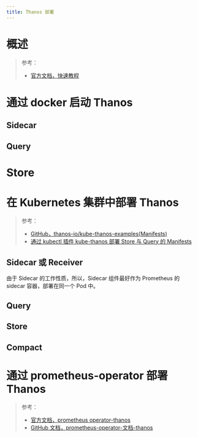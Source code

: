 ```yaml
---
title: Thanos 部署
---
```


# 概述

> 参考：
> 
> - [官方文档，快速教程](https://thanos.io/tip/thanos/quick-tutorial.md/#sidecar)

# 通过 docker 启动 Thanos

## Sidecar

## Query

# Store

# 在 Kubernetes 集群中部署 Thanos

> 参考：
> 
> - [GitHub，thanos-io/kube-thanos-examples(Manifests)](https://github.com/thanos-io/kube-thanos/tree/main/examples)
> - [通过 kubectl 插件 kube-thanos 部署 Store 与 Query 的 Manifests](https://github.com/thanos-io/kube-thanos/tree/main/manifests)

## Sidecar 或 Receiver

由于 Sidecar 的工作性质，所以，Sidecar 组件最好作为 Prometheus 的 sidecar 容器，部署在同一个 Pod 中。

## Query

## Store

## Compact

# 通过 prometheus-operator 部署 Thanos

> 参考：
> 
> - [官方文档，prometheus operator-thanos](https://prometheus-operator.dev/docs/operator/thanos/)
> - [GitHub 文档，prometheus-operator-文档-thanos](https://github.com/prometheus-operator/prometheus-operator/blob/master/Documentation/thanos.md)
